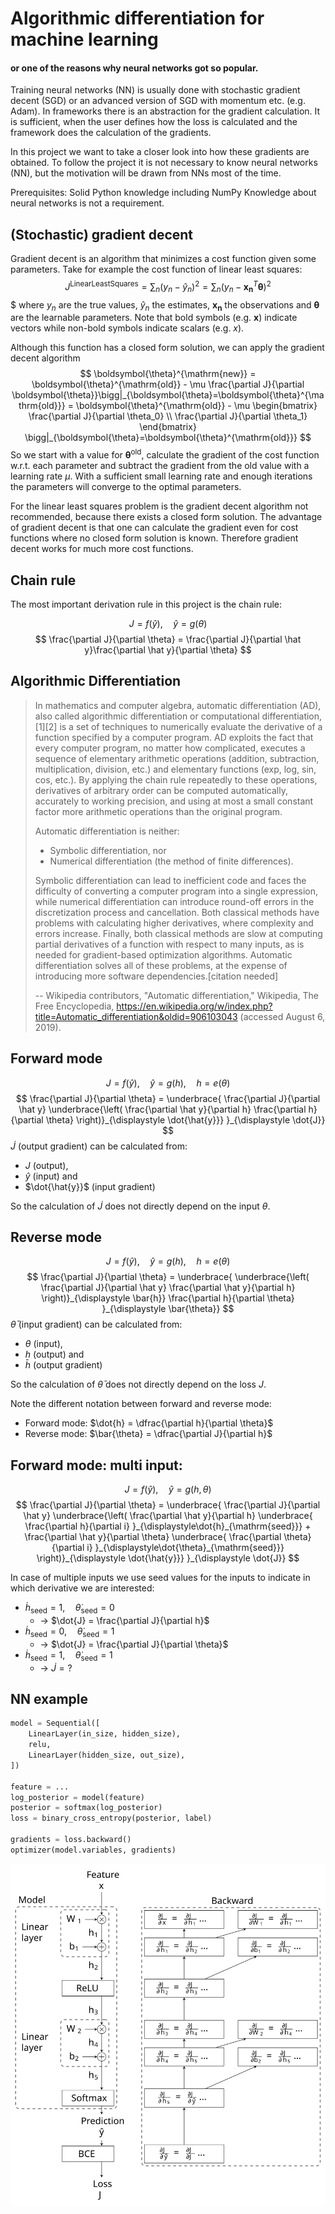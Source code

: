 # Algorithmic differentiation for machine learning
#### or one of the reasons why neural networks got so popular.

Training neural networks (NN) is usually done with stochastic gradient decent (SGD) or an advanced version of SGD with momentum etc. (e.g. Adam).
In frameworks there is an abstraction for the gradient calculation.
It is sufficient, when the user defines how the loss is calculated
and the framework does the calculation of the gradients.

In this project we want to take a closer look into how these gradients are obtained.
To follow the project it is not necessary to know neural networks (NN), 
but the motivation will be drawn from NNs most of the time.

Prerequisites: Solid Python knowledge including NumPy
Knowledge about neural networks is not a requirement.

## (Stochastic) gradient decent

Gradient decent is an algorithm that minimizes a cost function given some parameters.
Take for example the cost function of linear least squares:
$$
    J^{\mathrm{Linear Least Squares}} = \sum_n (y_n - \hat y_n)^2 = \sum_n (y_n - {\mathbf{x_n}}^T\boldsymbol{\theta})^2
$$$
where $y_n$ are the true values, $\hat y_n$ the estimates, ${\mathbf{x_n}}$ the observations and $\boldsymbol{\theta}$ are the learnable parameters.
Note that bold symbols (e.g. $\mathbf{x}$) indicate vectors while non-bold symbols indicate scalars (e.g. $x$).

Although this function has a closed form solution, we can apply the gradient decent algorithm
$$
    \boldsymbol{\theta}^{\mathrm{new}}
    = \boldsymbol{\theta}^{\mathrm{old}} - \mu \frac{\partial J}{\partial \boldsymbol{\theta}}\bigg|_{\boldsymbol{\theta}=\boldsymbol{\theta}^{\mathrm{old}}} 
    = \boldsymbol{\theta}^{\mathrm{old}} - \mu
    \begin{bmatrix} 
        \frac{\partial J}{\partial \theta_0} \\
        \frac{\partial J}{\partial \theta_1}
    \end{bmatrix}
    \bigg|_{\boldsymbol{\theta}=\boldsymbol{\theta}^{\mathrm{old}}}
$$
So we start with a value for $\boldsymbol{\theta}^{\mathrm{old}}$, calculate the gradient of the cost function w.r.t. each parameter and subtract the gradient from the old value with a learning rate $\mu$.
With a sufficient small learning rate and enough iterations the parameters will converge to the optimal parameters.

For the linear least squares problem is the gradient decent algorithm not recommended, because there exists a closed form solution.
The advantage of gradient decent is that one can calculate the gradient even for cost functions where no closed form solution is known.
Therefore gradient decent works for much more cost functions.

## Chain rule

The most important derivation rule in this project is the chain rule:

$$
   J = f(\hat y),\quad \hat y = g(\theta)
$$
$$
   \frac{\partial J}{\partial \theta} = \frac{\partial J}{\partial \hat y}\frac{\partial \hat y}{\partial \theta}
$$

## Algorithmic Differentiation

> In mathematics and computer algebra, automatic differentiation (AD), 
> also called algorithmic differentiation or computational differentiation,[1][2] 
> is a set of techniques to numerically evaluate the derivative of a function specified 
> by a computer program. 
> AD exploits the fact that every computer program, no matter how complicated, 
> executes a sequence of elementary arithmetic operations (addition, subtraction, multiplication, 
> division, etc.) and elementary functions (exp, log, sin, cos, etc.). 
> By applying the chain rule repeatedly to these operations, 
> derivatives of arbitrary order can be computed automatically, 
> accurately to working precision, 
> and using at most a small constant factor more arithmetic operations than the original program.
> 
> Automatic differentiation is neither:
> - Symbolic differentiation, nor
> - Numerical differentiation (the method of finite differences).
>
> Symbolic differentiation can lead to inefficient code and faces the 
> difficulty of converting a computer program into a single expression, 
> while numerical differentiation can introduce round-off errors in the discretization process 
> and cancellation. 
> Both classical methods have problems with calculating higher derivatives, 
> where complexity and errors increase. 
> Finally, both classical methods are slow at computing partial 
> derivatives of a function with respect to many inputs, 
> as is needed for gradient-based optimization algorithms. 
> Automatic differentiation solves all of these problems, 
> at the expense of introducing more software dependencies.[citation needed]
 >
 > -- Wikipedia contributors, "Automatic differentiation," Wikipedia, The Free Encyclopedia, https://en.wikipedia.org/w/index.php?title=Automatic_differentiation&oldid=906103043 (accessed August 6, 2019).


## Forward mode

$$
   J = f(\hat y),\quad \hat y = g(h),\quad h = e(\theta)
$$
$$
   \frac{\partial J}{\partial \theta} = 
       \underbrace{
            \frac{\partial J}{\partial \hat y}
            \underbrace{\left(
                \frac{\partial \hat y}{\partial h}
                \frac{\partial h}{\partial \theta}
            \right)}_{\displaystyle \dot{\hat{y}}}
       }_{\displaystyle \dot{J}}
$$
$\dot{J}$ (output gradient) can be calculated from:
 - $J$ (output), 
 - $\hat{y}$ (input) and 
 - $\dot{\hat{y}}$ (input gradient)

So the calculation of $\dot{J}$ does not directly depend on the input $\theta$.

## Reverse mode

$$
   J = f(\hat y),\quad \hat y = g(h),\quad h = e(\theta)
$$
$$
   \frac{\partial J}{\partial \theta} = 
        \underbrace{
            \underbrace{\left(
                \frac{\partial J}{\partial \hat y}
                \frac{\partial \hat y}{\partial h}
            \right)}_{\displaystyle \bar{h}}
            \frac{\partial h}{\partial \theta}
        }_{\displaystyle \bar{\theta}}
$$
$\bar{\theta}$ (input gradient) can be calculated from:
 - $\theta$ (input), 
 - $h$ (output) and 
 - $\bar{h}$ (output gradient)

So the calculation of $\bar{\theta}$ does not directly depend on the loss $J$.

Note the different notation between forward and reverse mode:
 - Forward mode: $\dot{h} = \dfrac{\partial h}{\partial \theta}$
 - Reverse mode: $\bar{\theta} = \dfrac{\partial J}{\partial h}$

## Forward mode: multi input:
$$
   J = f(\hat y),\quad \hat y = g(h, \theta)
$$
$$
   \frac{\partial J}{\partial \theta} = 
       \underbrace{
            \frac{\partial J}{\partial \hat y}
            \underbrace{\left(
                \frac{\partial \hat y}{\partial h}
                \underbrace{
                    \frac{\partial h}{\partial i}
                }_{\displaystyle\dot{h}_{\mathrm{seed}}}
                +
                \frac{\partial \hat y}{\partial \theta}
                \underbrace{
                    \frac{\partial \theta}{\partial i}
                }_{\displaystyle\dot{\theta}_{\mathrm{seed}}}
            \right)}_{\displaystyle \dot{\hat{y}}}
       }_{\displaystyle \dot{J}}
$$

In case of multiple inputs we use seed values for the inputs to indicate in which derivative we are interested:
 - $\dot{h}_{\mathrm{seed}} = 1, \quad \dot{\theta}_{\mathrm{seed}} = 0$ 
   - -> $\dot{J} = \frac{\partial J}{\partial h}$ 
 - $\dot{h}_{\mathrm{seed}} = 0, \quad \dot{\theta}_{\mathrm{seed}} = 1$
   - -> $\dot{J} = \frac{\partial J}{\partial \theta}$
 - $\dot{h}_{\mathrm{seed}} = 1, \quad \dot{\theta}_{\mathrm{seed}} =  1$
   - -> $\dot{J} = ?$
## NN example

```python
model = Sequential([
    LinearLayer(in_size, hidden_size),
    relu,
    LinearLayer(hidden_size, out_size),
])

feature = ...
log_posterior = model(feature)
posterior = softmax(log_posterior)
loss = binary_cross_entropy(posterior, label)

gradients = loss.backward()
optimizer(model.variables, gradients)
```

![tikz/mlp.svg](tikz/mlp.svg)






